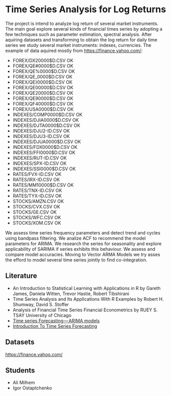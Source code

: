 # Time Series Analysis for Log Returns

The project is intend to analyze log return of several market instruments. The main goal explore several kinds of financial times series by adopting a few techniques such as parameter estimation, spectral analysis. After aquiring datasets and transforming to obtain the log return for daily time series we study several market instruments: indexes, currencies. The example of data aquired mostly from https://finance.yahoo.com/: 

* FOREX/DX20000$D.CSV      OK
* FOREX/QE#0000$D.CSV      OK
* FOREX/QE%0000$D.CSV      OK
* FOREX/QE_0000$D.CSV      OK
* FOREX/QE}0000$D.CSV      OK
* FOREX/QE00000$D.CSV      OK
* FOREX/QE20000$D.CSV      OK
* FOREX/QE90000$D.CSV      OK
* FOREX/QF40000$D.CSV      OK
* FOREX/USA0000$D.CSV      OK
* INDEXES/COMP0000$D.CSV   OK
* INDEXES/DJIA0000$D.CSV   OK
* INDEXES/DJTA0000$D.CSV   OK
* INDEXES/DJU2-ID.CSV      OK
* INDEXES/DJU3-ID.CSV      OK
* INDEXES/DJUA0000$D.CSV   OK
* INDEXES/FDX0000$D.CSV    OK
* INDEXES/FFI0000$D.CSV    OK
* INDEXES/RUT-ID.CSV       OK
* INDEXES/SPX-ID.CSV       OK
* INDEXES/SSI0000$D.CSV    OK
* RATES/FVX-ID.CSV         OK
* RATES/IRX-ID.CSV         OK
* RATES/MM10000$D.CSV      OK
* RATES/TNX-ID.CSV         OK
* RATES/TYX-ID.CSV         OK
* STOCKS/AMZN.CSV          OK
* STOCKS/CVX.CSV           OK
* STOCKS/GE.CSV            OK
* STOCKS/WFC.CSV           OK
* STOCKS/XOM.CSV           OK

We assess time series frequency parameters and detect trend and cycles using bandpass filtering. We analize ACF to recommend the model parameters for ARIMA. We research the series for seasonality and explore applicability of SARIMA if series exhibits this behaviour. We assess and compare model accuracies. Moving to Vector ARMA Models we try asses the efford to model several time series jointly to find co-integration.

## Literature

* An Introduction to Statistical Learning with Applications in R by Gareth James, Daniela Witten, Trevor Hastie, Robert Tibshirani
* Time Series Analysis and Its Applications With R Examples by Robert H. Shumway, David S. Stoffer
* Analysis of Financial Time Series Financial Econometrics by RUEY S. TSAY University of Chicago
* [Time series Forecasting — ARIMA models](https://towardsdatascience.com/time-series-forecasting-arima-models-7f221e9eee06)
* [Introduction To Time Series Forecasting](https://www.datascience.com/blog/introduction-to-forecasting-with-arima-in-r-learn-data-science-tutorials)

## Datasets

https://finance.yahoo.com/


## Students
* Ali Milhem	
* Igor Ostaptchenko
